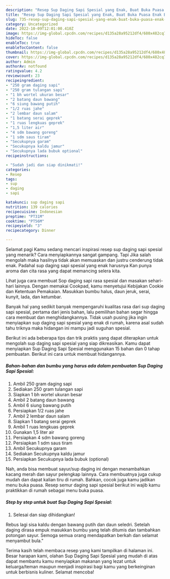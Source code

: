 ```yaml
---
description: "Resep Sup Daging Sapi Spesial yang Enak, Buat Buka Puasa Enak Banget"
title: "Resep Sup Daging Sapi Spesial yang Enak, Buat Buka Puasa Enak Banget"
slug: 735-resep-sup-daging-sapi-spesial-yang-enak-buat-buka-puasa-enak-banget
category: Uncategorized
date: 2022-10-09T12:01:00.410Z
image: https://img-global.cpcdn.com/recipes/d135a28a95212df4/680x482cq70/sup-daging-sapi-spesial-foto-resep-utama.jpg
hideToc: false
enableToc: true
enableTocContent: false
thumbnail: https://img-global.cpcdn.com/recipes/d135a28a95212df4/680x482cq70/sup-daging-sapi-spesial-foto-resep-utama.jpg
cover: https://img-global.cpcdn.com/recipes/d135a28a95212df4/680x482cq70/sup-daging-sapi-spesial-foto-resep-utama.jpg
author: Admin
authorAv: notfound
ratingvalue: 4.2
reviewcount: 23
recipeingredient:
- "250 gram daging sapi"
- "250 gram tulangan sapi"
- "1 bh wortel ukuran besar"
- "2 batang daun bawang"
- "6 siung bawang putih"
- "1/2 ruas jahe"
- "2 lembar daun salam"
- "1 batang serai geprek"
- "1 ruas lengkuas geprek"
- "1,5 liter air"
- "4 sdm bawang goreng"
- "1 sdm saus tiram"
- "Secukupnya garam"
- "Secukupnya kaldu jamur"
- "Secukupnya lada bubuk optional"
recipeinstructions:

- "Sudah jadi dan siap dinikmati!"
categories:
- Resep
tags:
- sup
- daging
- sapi

katakunci: sup daging sapi 
nutrition: 139 calories
recipecuisine: Indonesian
preptime: "PT31M"
cooktime: "PT56M"
recipeyield: "3"
recipecategory: Dinner

---
```



Selamat pagi Kamu sedang mencari inspirasi resep sup daging sapi spesial yang menarik? Cara menyiapkannya sangat gampang. Tapi Jika salah mengolah maka hasilnya tidak akan memuaskan dan justru cenderung tidak enak. Padahal sup daging sapi spesial yang enak harusnya Kan punya aroma dan cita rasa yang dapat memancing selera kita.


Lihat juga cara membuat Sop daging sapi rasa spesial dan masakan sehari-hari lainnya. Dengan memakai Cookpad, kamu menyetujui Kebijakan Cookie dan Ketentuan Pemakaian. Masukkan bumbu halus, daun jeruk, serai, kunyit, lada, dan ketumbar.

Banyak hal yang sedikit banyak mempengaruhi kualitas rasa dari sup daging sapi spesial, pertama dari jenis bahan, lalu pemilihan bahan segar hingga cara membuat dan menghidangkannya. Tidak usah pusing jika ingin menyiapkan sup daging sapi spesial yang enak di rumah, karena asal sudah tahu triknya maka hidangan ini mampu jadi suguhan spesial.


Berikut ini ada beberapa tips dan trik praktis yang dapat diterapkan untuk mengolah sup daging sapi spesial yang siap dikreasikan. Kamu dapat menyiapkan Sup Daging Sapi Spesial menggunakan 15 bahan dan 0 tahap pembuatan. Berikut ini cara untuk membuat hidangannya.

<!--inarticleads1-->

##### Bahan-bahan dan bumbu yang harus ada dalam pembuatan Sup Daging Sapi Spesial:

1. Ambil 250 gram daging sapi
1. Sediakan 250 gram tulangan sapi
1. Siapkan 1 bh wortel ukuran besar
1. Ambil 2 batang daun bawang
1. Ambil 6 siung bawang putih
1. Persiapkan 1/2 ruas jahe
1. Ambil 2 lembar daun salam
1. Siapkan 1 batang serai geprek
1. Ambil 1 ruas lengkuas geprek
1. Gunakan 1,5 liter air
1. Persiapkan 4 sdm bawang goreng
1. Persiapkan 1 sdm saus tiram
1. Ambil Secukupnya garam
1. Sediakan Secukupnya kaldu jamur
1. Persiapkan Secukupnya lada bubuk (optional)


Nah, anda bisa membuat sayur/sup daging ini dengan menambahkan kacang merah dan sayur pelengkap lainnya. Cara membuatnya juga cukup mudah dan dapat kalian tiru di rumah. Bahkan, cocok juga kamu jadikan menu buka puasa. Resep semur daging sapi spesial berikut ini wajib kamu praktikkan di rumah sebagai menu buka puasa. 

<!--inarticleads2-->

##### Step by step untuk buat Sup Daging Sapi Spesial:


1. Selesai dan siap dihidangkan!

Rebus lagi sisa kaldu dengan bawang putih dan daun seledri. Setelah daging dirasa empuk masukkan bumbu yang telah ditumis dan tambahkan potongan sayur. Semoga semua orang mendapatkan berkah dan selamat menyambut bula.&#34; 

Terima kasih telah membaca resep yang kami tampilkan di halaman ini. Besar harapan kami, olahan Sup Daging Sapi Spesial yang mudah di atas dapat membantu kamu menyiapkan makanan yang lezat untuk keluarga/teman maupun menjadi inspirasi bagi kamu yang berkeinginan untuk berbisnis kuliner. Selamat mencoba!
